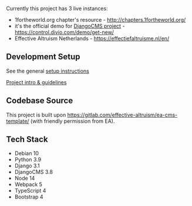 Currently this project has 3 live instances:
- 1fortheworld.org chapter's resource - http://chapters.1fortheworld.org/
- it's the official demo for [DjangoCMS project](https://github.com/divio/django-cms/) - https://control.divio.com/demo/get-new/
- Effective Altruism Netherlands - https://effectiefaltruisme.nl/en/


Development Setup
-------------------------------------------------------------------------------

See the general [setup instructions](https://gitlab.com/what-digital/djangocms-template/-/blob/master/docs/setup-instruction.md)

[Project intro & guidelines](https://gitlab.com/what-digital/djangocms-template/-/blob/master/docs/README.md)


Codebase Source
-------------------------------------------------------------------------------

This project is built upon https://gitlab.com/effective-altruism/ea-cms-template/ (with friendly permission from EA).


## Tech Stack

- Debian 10
- Python 3.9
- Django 3.1
- DjangoCMS 3.8
- Node 14
- Webpack 5
- TypeScript 4
- Bootstrap 4
